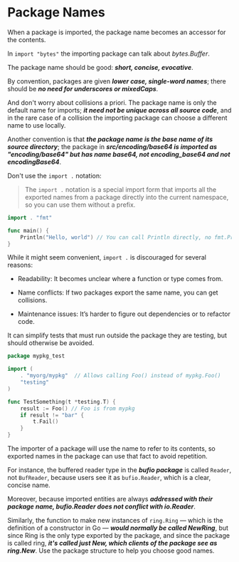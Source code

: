 # Package Names
When a package is imported, the package name becomes an accessor for the contents.

In `import "bytes"` the importing package can talk about _bytes.Buffer_.

The package name should be good: **_short, concise, evocative_**.

By convention, packages are given **_lower case, single-word names_**; there should be **_no need for underscores or mixedCaps_**.

And don't worry about collisions a priori. The package name is only the default name for imports; **_it need not be unique across all source code_**, and in the rare case of a collision the importing package can choose a different name to use locally.

Another convention is that **_the package name is the base name of its source directory_**; the package in **_src/encoding/base64 is imported as "encoding/base64" but has name base64, not encoding_base64 and not encodingBase64_**.

Don't use the `import .` notation:
> The `import .` notation is a special import form that imports all the exported names from a package directly into the current namespace, so you can use them without a prefix.

```go
import . "fmt"

func main() {
    Println("Hello, world") // You can call Println directly, no fmt.Printin
}
```

While it might seem convenient, `import .` is discouraged for several reasons:

* Readability: It becomes unclear where a function or type comes from.

* Name conflicts: If two packages export the same name, you can get collisions.

* Maintenance issues: It’s harder to figure out dependencies or to refactor code.

It can simplify tests that must run outside the package they are testing, but should otherwise be avoided.

```go
package mypkg_test

import (
    . "myorg/mypkg"  // Allows calling Foo() instead of mypkg.Foo()
    "testing"
)

func TestSomething(t *testing.T) {
    result := Foo() // Foo is from mypkg
    if result != "bar" {
        t.Fail()
    }
}
```

The importer of a package will use the name to refer to its contents, so exported names in the package can use that fact to avoid repetition. 

For instance, the buffered reader type in the **_bufio package_** is called `Reader`, not `BufReader`, because users see it as `bufio.Reader`, which is a clear, concise name.

Moreover, because imported entities are always **_addressed with their package name, bufio.Reader does not conflict with io.Reader_**.

Similarly, the function to make new instances of `ring.Ring` — which is the definition of a constructor in Go — **_would normally be called NewRing_**, but since Ring is the only type exported by the package, and since the package is called ring, **_it's called just New, which clients of the package see as ring.New_**. Use the package structure to help you choose good names.
